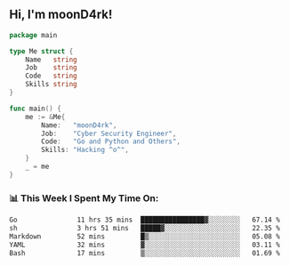 <h2> Hi, I'm moonD4rk!</h2>

```go
package main

type Me struct {
	Name   string
	Job    string
	Code   string
	Skills string
}

func main() {
	me := &Me{
		Name:   "moonD4rk",
		Job:    "Cyber Security Engineer",
		Code:   "Go and Python and Others",
		Skills: "Hacking ^o^",
	}
	_ = me
}
```

<h3>📊 This Week I Spent My Time On:</h3>
<!-- <img align='right' src="https://github-readme-stats.vercel.app/api?username=moond4rk&show_icons=true&theme=radical", width="300" height="150"> -->

<!--START_SECTION:waka-->

```txt
Go               11 hrs 35 mins  ████████████████▓░░░░░░░░   67.14 %
sh               3 hrs 51 mins   █████▓░░░░░░░░░░░░░░░░░░░   22.35 %
Markdown         52 mins         █▒░░░░░░░░░░░░░░░░░░░░░░░   05.08 %
YAML             32 mins         ▓░░░░░░░░░░░░░░░░░░░░░░░░   03.11 %
Bash             17 mins         ▒░░░░░░░░░░░░░░░░░░░░░░░░   01.69 %
```

<!--END_SECTION:waka-->

